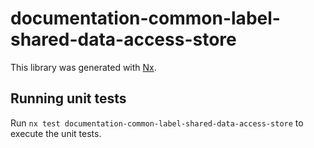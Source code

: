 # documentation-common-label-shared-data-access-store

This library was generated with [Nx](https://nx.dev).

## Running unit tests

Run `nx test documentation-common-label-shared-data-access-store` to execute the unit tests.
